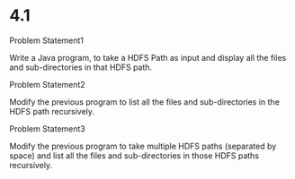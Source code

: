 # 4.1


Problem Statement1


Write a Java program, to take a HDFS Path as input and display all the files and sub-directories in that HDFS path.


Problem Statement2


Modify the previous program to list all the files and sub-directories in the HDFS path recursively.


Problem Statement3


Modify the previous program to take multiple HDFS paths (separated by space) and list all the files and sub-directories in those HDFS paths recursively.
